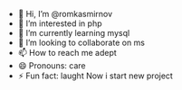 - 👋 Hi, I’m @romkasmirnov
- 👀 I’m interested in php
- 🌱 I’m currently learning mysql
- 💞️ I’m looking to collaborate on ms
- 📫 How to reach me adept
- 😄 Pronouns: care
- ⚡ Fun fact: laught
Now i start new project
<!---
romkasmirnov/romkasmirnov is a ✨ special ✨ repository because its `README.md` (this file) appears on your GitHub profile.
You can click the Preview link to take a look at your changes.
--->
